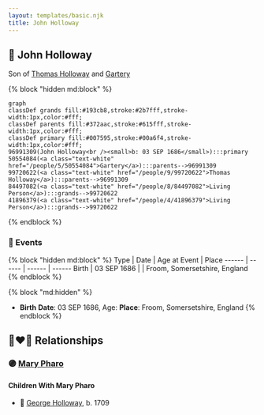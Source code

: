 ```yaml
---
layout: templates/basic.njk
title: John Holloway
---
```

## 🔵 John Holloway

Son of [Thomas Holloway](/people/9/99720622) and [Gartery](/people/5/50554084)

{% block "hidden md:block" %}
```mermaid
graph
classDef grands fill:#193cb8,stroke:#2b7fff,stroke-width:1px,color:#fff;
classDef parents fill:#372aac,stroke:#615fff,stroke-width:1px,color:#fff;
classDef primary fill:#007595,stroke:#00a6f4,stroke-width:1px,color:#fff;
96991309(John Holloway<br /><small>b: 03 SEP 1686</small>):::primary
50554084(<a class="text-white" href="/people/5/50554084">Gartery</a>):::parents-->96991309
99720622(<a class="text-white" href="/people/9/99720622">Thomas Holloway</a>):::parents-->96991309
84497082(<a class="text-white" href="/people/8/84497082">Living Person</a>):::grands-->99720622
41896379(<a class="text-white" href="/people/4/41896379">Living Person</a>):::grands-->99720622
```
{% endblock %}

### 📆 Events

{% block "hidden md:block" %}
Type | Date | Age at Event | Place
------ | ------ | ------ | ------
Birth | 03 SEP 1686 |  | Froom, Somersetshire, England
{% endblock %}

{% block "md:hidden" %}
- **Birth**
**Date**: 03 SEP 1686, Age:
**Place**: Froom, Somersetshire, England
{% endblock %}

## 👩‍❤️‍👨 Relationships

### 🟣 [Mary Pharo](/people/5/54110711)

#### Children With Mary Pharo
* 🔵 [George Holloway](/people/3/36728768), b. 1709